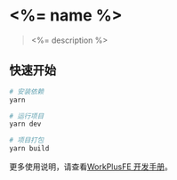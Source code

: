 # <%= name %>

> <%= description %>

## 快速开始

```bash
# 安装依赖
yarn

# 运行项目
yarn dev

# 项目打包
yarn build
```

更多使用说明，请查看[WorkPlusFE 开发手册](https://open.workplus.io/w6s-cli/)。

